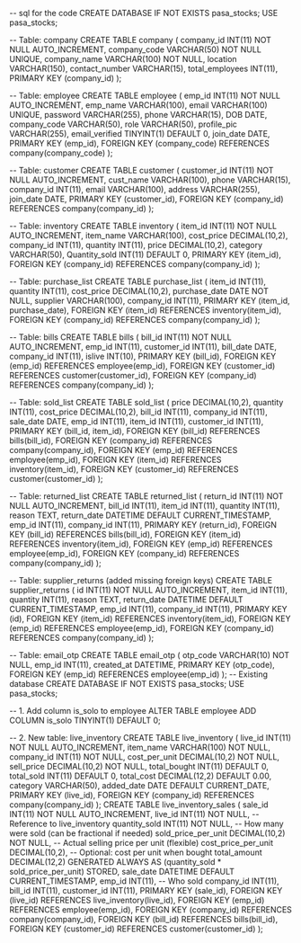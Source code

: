 -- sql for the code 
CREATE DATABASE IF NOT EXISTS pasa_stocks;
USE pasa_stocks;

-- Table: company
CREATE TABLE company (
  company_id INT(11) NOT NULL AUTO_INCREMENT,
  company_code VARCHAR(50) NOT NULL UNIQUE,
  company_name VARCHAR(100) NOT NULL,
  location VARCHAR(150),
  contact_number VARCHAR(15),
  total_employees INT(11),
  PRIMARY KEY (company_id)
);

-- Table: employee
CREATE TABLE employee (
  emp_id INT(11) NOT NULL AUTO_INCREMENT,
  emp_name VARCHAR(100),
  email VARCHAR(100) UNIQUE,
  password VARCHAR(255),
  phone VARCHAR(15),
  DOB DATE,
  company_code VARCHAR(50),
  role VARCHAR(50),
  profile_pic VARCHAR(255),
  email_verified TINYINT(1) DEFAULT 0,
  join_date DATE,
  PRIMARY KEY (emp_id),
  FOREIGN KEY (company_code) REFERENCES company(company_code)
);

-- Table: customer
CREATE TABLE customer (
  customer_id INT(11) NOT NULL AUTO_INCREMENT,
  cust_name VARCHAR(100),
  phone VARCHAR(15),
  company_id INT(11),
  email VARCHAR(100),
  address VARCHAR(255),
  join_date DATE,
  PRIMARY KEY (customer_id),
  FOREIGN KEY (company_id) REFERENCES company(company_id)
);

-- Table: inventory
CREATE TABLE inventory (
  item_id INT(11) NOT NULL AUTO_INCREMENT,
  item_name VARCHAR(100),
  cost_price DECIMAL(10,2),
  company_id INT(11),
  quantity INT(11),
  price DECIMAL(10,2),
  category VARCHAR(50),
  Quantity_sold INT(11) DEFAULT 0,
  PRIMARY KEY (item_id),
  FOREIGN KEY (company_id) REFERENCES company(company_id)
);

-- Table: purchase_list
CREATE TABLE purchase_list (
  item_id INT(11),
  quantity INT(11),
  cost_price DECIMAL(10,2),
  purchase_date DATE NOT NULL,
  supplier VARCHAR(100),
  company_id INT(11),
  PRIMARY KEY (item_id, purchase_date),
  FOREIGN KEY (item_id) REFERENCES inventory(item_id),
  FOREIGN KEY (company_id) REFERENCES company(company_id)
);

-- Table: bills
CREATE TABLE bills (
  bill_id INT(11) NOT NULL AUTO_INCREMENT,
  emp_id INT(11),
  customer_id INT(11),
  bill_date DATE,
  company_id INT(11),
  islive INT(10),
  PRIMARY KEY (bill_id),
  FOREIGN KEY (emp_id) REFERENCES employee(emp_id),
  FOREIGN KEY (customer_id) REFERENCES customer(customer_id),
  FOREIGN KEY (company_id) REFERENCES company(company_id)
);

-- Table: sold_list
CREATE TABLE sold_list (
  price DECIMAL(10,2),
  quantity INT(11),
  cost_price DECIMAL(10,2),
  bill_id INT(11),
  company_id INT(11),
  sale_date DATE,
  emp_id INT(11),
  item_id INT(11),
  customer_id INT(11),
  PRIMARY KEY (bill_id, item_id),
  FOREIGN KEY (bill_id) REFERENCES bills(bill_id),
  FOREIGN KEY (company_id) REFERENCES company(company_id),
  FOREIGN KEY (emp_id) REFERENCES employee(emp_id),
  FOREIGN KEY (item_id) REFERENCES inventory(item_id),
  FOREIGN KEY (customer_id) REFERENCES customer(customer_id)
);

-- Table: returned_list
CREATE TABLE returned_list (
  return_id INT(11) NOT NULL AUTO_INCREMENT,
  bill_id INT(11),
  item_id INT(11),
  quantity INT(11),
  reason TEXT,
  return_date DATETIME DEFAULT CURRENT_TIMESTAMP,
  emp_id INT(11),
  company_id INT(11),
  PRIMARY KEY (return_id),
  FOREIGN KEY (bill_id) REFERENCES bills(bill_id),
  FOREIGN KEY (item_id) REFERENCES inventory(item_id),
  FOREIGN KEY (emp_id) REFERENCES employee(emp_id),
  FOREIGN KEY (company_id) REFERENCES company(company_id)
);

-- Table: supplier_returns (added missing foreign keys)
CREATE TABLE supplier_returns (
  id INT(11) NOT NULL AUTO_INCREMENT,
  item_id INT(11),
  quantity INT(11),
  reason TEXT,
  return_date DATETIME DEFAULT CURRENT_TIMESTAMP,
  emp_id INT(11),
  company_id INT(11),
  PRIMARY KEY (id),
  FOREIGN KEY (item_id) REFERENCES inventory(item_id),
  FOREIGN KEY (emp_id) REFERENCES employee(emp_id),
  FOREIGN KEY (company_id) REFERENCES company(company_id)
);

-- Table: email_otp
CREATE TABLE email_otp (
  otp_code VARCHAR(10) NOT NULL,
  emp_id INT(11),
  created_at DATETIME,
  PRIMARY KEY (otp_code),
  FOREIGN KEY (emp_id) REFERENCES employee(emp_id)
);
-- Existing database
CREATE DATABASE IF NOT EXISTS pasa_stocks;
USE pasa_stocks;

-- 1. Add column is_solo to employee
ALTER TABLE employee
ADD COLUMN is_solo TINYINT(1) DEFAULT 0;

-- 2. New table: live_inventory
CREATE TABLE live_inventory (
  live_id INT(11) NOT NULL AUTO_INCREMENT,
  item_name VARCHAR(100) NOT NULL,
  company_id INT(11) NOT NULL,
  cost_per_unit DECIMAL(10,2) NOT NULL,
  sell_price DECIMAL(10,2) NOT NULL,
  total_bought INT(11) DEFAULT 0,
  total_sold INT(11) DEFAULT 0,
  total_cost DECIMAL(12,2) DEFAULT 0.00,
  category VARCHAR(50),
  added_date DATE DEFAULT CURRENT_DATE,
  PRIMARY KEY (live_id),
  FOREIGN KEY (company_id) REFERENCES company(company_id)
);
CREATE TABLE live_inventory_sales (
  sale_id INT(11) NOT NULL AUTO_INCREMENT,
  live_id INT(11) NOT NULL,                -- Reference to live_inventory
  quantity_sold INT(11) NOT NULL,          -- How many were sold (can be fractional if needed)
  sold_price_per_unit DECIMAL(10,2) NOT NULL,  -- Actual selling price per unit (flexible)
  cost_price_per_unit DECIMAL(10,2),       -- Optional: cost per unit when bought
  total_amount DECIMAL(12,2) GENERATED ALWAYS AS (quantity_sold * sold_price_per_unit) STORED,
  sale_date DATETIME DEFAULT CURRENT_TIMESTAMP,
  emp_id INT(11),                          -- Who sold
  company_id INT(11),
  bill_id INT(11),
  customer_id INT(11),
  PRIMARY KEY (sale_id),
  FOREIGN KEY (live_id) REFERENCES live_inventory(live_id),
  FOREIGN KEY (emp_id) REFERENCES employee(emp_id),
  FOREIGN KEY (company_id) REFERENCES company(company_id),
  FOREIGN KEY (bill_id) REFERENCES bills(bill_id),
  FOREIGN KEY (customer_id) REFERENCES customer(customer_id)
);

